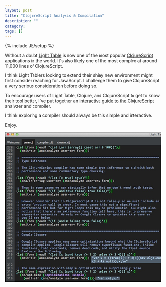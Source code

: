 ```yaml
---
layout: post
title: "ClojureScript Analysis & Compilation"
description: ""
category: 
tags: []
---
```

{% include JB/setup %}

Without a doubt [Light Table](http://www.lighttable.com/) is now one
of the most popular
[ClojureScript](http://github.com/clojure/clojurescript) applications
in the world. It's also likely one of the most complex at around
11,000 lines of ClojureScript.

I think Light Tablers looking to extend their shiny new environment
might first consider reaching for JavaScript. I challenge them to give
ClojureScript a very serious consideration before doing so.

To encourage users of Light Table, Clojure, and ClojureScript to get
to know their tool better, I've put together an
[interactive guide to the ClojureScript analyzer and compiler](http://github.com/swannodette/hello-cljsc).

I think exploring a compiler should always be this simple and
interactive.

Enjoy.

<img style="border: 1px solid #000" src="/assets/images/lt.jpg" />
